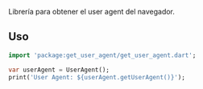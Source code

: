 <!-- 
This README describes the package. If you publish this package to pub.dev,
this README's contents appear on the landing page for your package.

For information about how to write a good package README, see the guide for
[writing package pages](https://dart.dev/guides/libraries/writing-package-pages). 

For general information about developing packages, see the Dart guide for
[creating packages](https://dart.dev/guides/libraries/create-library-packages)
and the Flutter guide for
[developing packages and plugins](https://flutter.dev/developing-packages). 
-->

Librería para obtener el user agent del navegador.

## Uso

```dart
import 'package:get_user_agent/get_user_agent.dart';

var userAgent = UserAgent();
print('User Agent: ${userAgent.getUserAgent()}');
```
